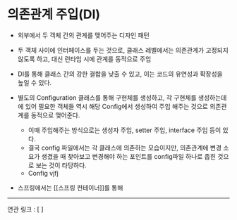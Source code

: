 # 의존관계 주입(DI)

- 외부에서 두 객체 간의 관계를 맺어주는 디자인 패턴
- 두 객체 사이에 인터페이스를 두는 것으로, 클래스 레벨에서는 의존관계가 고정되지 않도록 하고, 대신 런타임 시에 관계를 동적으로 주입
- DI를 통해 클래스 간의 강한 결합을 낮출 수 있고, 이는 코드의 유연성과 확장성을 높일 수 있다.
- 별도의 Configuration 클래스를 통해 구현체를 생성하고, 각 구현체를 생성하는데에 있어 필요한 객체들 역시 해당 Config에서 생성하여 주입 해주는 것으로 의존관계를 동적으로 맺어준다.
	- 이때 주입해주는 방식으로는 생성자 주입, setter 주입, interface 주입 등이 있다.
	- 결국 config 파일에서는 각 클래스에 의존하는 모습이지만, 의존관계에 변경 소요가 생겼을 때 찾아보고 변경해야 하는 포인트를 config파일 하나로 좁힌 것으로 보는 것이 타당하다.
	- Config vjfj

- 스프링에서는 [[스프링 컨테이너]]를 통해 






---
연관 링크 : [ ]

